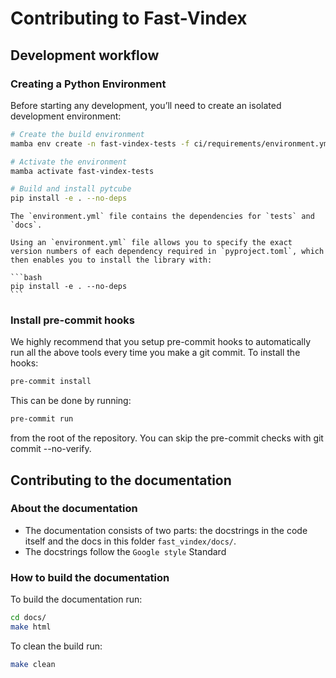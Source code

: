 # Contributing to Fast-Vindex

## Development workflow

### Creating a Python Environment

Before starting any development, you’ll need to create an isolated development environment:

```bash
# Create the build environment
mamba env create -n fast-vindex-tests -f ci/requirements/environment.yml

# Activate the environment
mamba activate fast-vindex-tests

# Build and install pytcube
pip install -e . --no-deps
```

```{note}
The `environment.yml` file contains the dependencies for `tests` and `docs`.
```

````{note}
Using an `environment.yml` file allows you to specify the exact version numbers of each dependency required in `pyproject.toml`, which then enables you to install the library with:

```bash
pip install -e . --no-deps
```
````

### Install pre-commit hooks

We highly recommend that you setup pre-commit hooks to automatically run all the above tools every time you make a git commit. To install the hooks:

```bash
pre-commit install
```

This can be done by running:

```bash
pre-commit run
```

from the root of the repository. You can skip the pre-commit checks with git commit --no-verify.

## Contributing to the documentation

### About the documentation

* The documentation consists of two parts: the docstrings in the code itself and the docs in this folder `fast_vindex/docs/`.
* The docstrings follow the `Google style` Standard

### How to build the documentation

To build the documentation run:

```bash
cd docs/
make html
```

To clean the build run:

```bash
make clean
```
